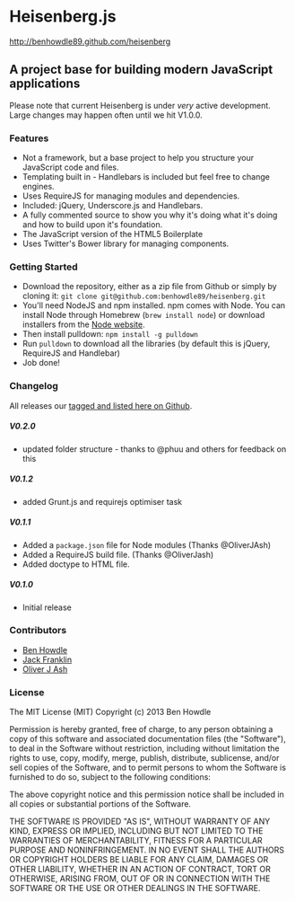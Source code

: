 # Heisenberg.js

http://benhowdle89.github.com/heisenberg

## A project base for building modern JavaScript applications

Please note that current Heisenberg is under _very_ active development. Large changes may happen often until we hit V1.0.0.

### Features

* Not a framework, but a base project to help you structure your JavaScript code and files.
* Templating built in - Handlebars is included but feel free to change engines.
* Uses RequireJS for managing modules and dependencies.
* Included: jQuery, Underscore.js and Handlebars.
* A fully commented source to show you why it's doing what it's doing and how to build upon it's foundation.
* The JavaScript version of the HTML5 Boilerplate
* Uses Twitter's Bower library for managing components.

### Getting Started

* Download the repository, either as a zip file from Github or simply by cloning it: `git clone git@github.com:benhowdle89/heisenberg.git`
* You'll need NodeJS and npm installed. npm comes with Node. You can install Node through Homebrew (`brew install node`) or download installers from the [Node website](http://nodejs.org/).
* Then install pulldown: `npm install -g pulldown`
* Run `pulldown` to download all the libraries (by default this is jQuery, RequireJS and Handlebar)
* Job done!

### Changelog

All releases our [tagged and listed here on Github](https://github.com/benhowdle89/heisenberg/tags).

##### V0.2.0
- updated folder structure - thanks to @phuu and others for feedback on this

##### V0.1.2
- added Grunt.js and requirejs optimiser task

##### V0.1.1
- Added a `package.json` file for Node modules (Thanks @OliverJAsh)
- Added a RequireJS build file. (Thanks @OliverJash)
- Added doctype to HTML file.

##### V0.1.0
- Initial release

### Contributors
- [Ben Howdle](http://github.com/benhowdle)
- [Jack Franklin](http://github.com/jackfranklin)
- [Oliver J Ash](https://github.com/OliverJAsh)

### License

The MIT License (MIT)
Copyright (c) 2013 Ben Howdle

Permission is hereby granted, free of charge, to any person obtaining a copy of this software and associated documentation files (the "Software"), to deal in the Software without restriction, including without limitation the rights to use, copy, modify, merge, publish, distribute, sublicense, and/or sell copies of the Software, and to permit persons to whom the Software is furnished to do so, subject to the following conditions:

The above copyright notice and this permission notice shall be included in all copies or substantial portions of the Software.

THE SOFTWARE IS PROVIDED "AS IS", WITHOUT WARRANTY OF ANY KIND, EXPRESS OR IMPLIED, INCLUDING BUT NOT LIMITED TO THE WARRANTIES OF MERCHANTABILITY, FITNESS FOR A PARTICULAR PURPOSE AND NONINFRINGEMENT. IN NO EVENT SHALL THE AUTHORS OR COPYRIGHT HOLDERS BE LIABLE FOR ANY CLAIM, DAMAGES OR OTHER LIABILITY, WHETHER IN AN ACTION OF CONTRACT, TORT OR OTHERWISE, ARISING FROM, OUT OF OR IN CONNECTION WITH THE SOFTWARE OR THE USE OR OTHER DEALINGS IN THE SOFTWARE.

